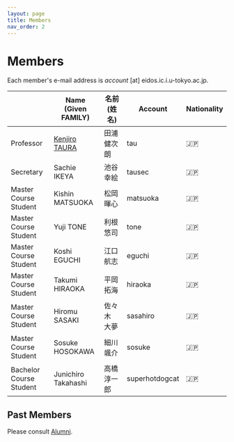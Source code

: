 ```yaml
---
layout: page
title: Members
nav_order: 2
---
```


# Members

Each member's e-mail address is _account_ [at] eidos.ic.i.u-tokyo.ac.jp.

||Name (Given FAMILY)|名前 (姓 名)|Account|Nationality|
|---|---|---|---|---|
|Professor|[Kenjiro TAURA](https://taura.github.io/) |田浦 健次朗|tau|:jp:|
|Secretary|Sachie IKEYA|池谷 幸絵|tausec|:jp:|
|Master Course Student|Kishin MATSUOKA|松岡 暉心|matsuoka|:jp:|
|Master Course Student|Yuji TONE|利根 悠司|tone|:jp:|
|Master Course Student|Koshi EGUCHI|江口 航志|eguchi|:jp:|
|Master Course Student|Takumi HIRAOKA|平岡 拓海|hiraoka|:jp:|
|Master Course Student|Hiromu SASAKI|佐々木 大夢|sasahiro|:jp:|
|Master Course Student|Sosuke HOSOKAWA|細川 颯介|sosuke|:jp:|
|Bachelor Course Student|Junichiro Takahashi|高橋 淳一郎|superhotdogcat|:jp:|

## Past Members

Please consult [Alumni](alumni).
